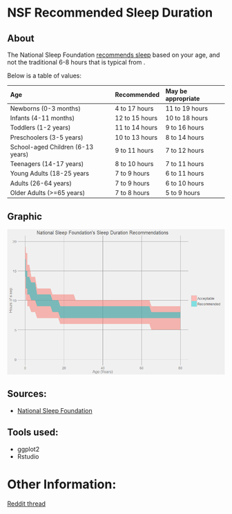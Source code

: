 # NSF Recommended Sleep Duration

## About

The National Sleep Foundation [recommends sleep](https://sleepfoundation.org/media-center/press-release/national-sleep-foundation-recommends-new-sleep-times) based on your age, and not the traditional 6-8 hours that is typical from .

Below is a table of values:

|Age|Recommended|May be appropriate|
|:--|:--|:--|
|Newborns (0-3 months)|4 to 17 hours|11 to 19 hours|
|Infants (4-11 months)|12 to 15 hours|10 to 18 hours|
|Toddlers (1-2 years)|11 to 14 hours|9 to 16 hours|
|Preschoolers (3-5 years)|10 to 13 hours|8 to 14 hours|
|School-aged Children (6-13 years)|9 to 11 hours|7 to 12 hours|
|Teenagers (14-17 years)|8 to 10 hours|7 to 11 hours|
|Young Adults (18-25 years|7 to 9 hours|6 to 11 hours|
|Adults (26-64 years)|7 to 9 hours|6 to 10 hours|
|Older Adults (&gt;=65 years)|7 to 8 hours|5 to 9 hours|

## Graphic

![Graphic of Recommended Sleep Times](https://raw.githubusercontent.com/zonination/sleep-nsf/master/Sleep.png)

## Sources:

* [National Sleep Foundation](https://sleepfoundation.org/media-center/press-release/national-sleep-foundation-recommends-new-sleep-times)

## Tools used:

* ggplot2
* Rstudio

# Other Information:

[Reddit thread]()
